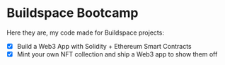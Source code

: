 # Buildspace Bootcamp

Here they are, my code made for Buildspace projects:
- [x] Build a Web3 App with Solidity + Ethereum Smart Contracts
- [x] Mint your own NFT collection and ship a Web3 app to show them off 
